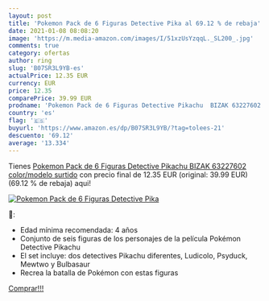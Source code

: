 ```yaml
---
layout: post
title: 'Pokemon Pack de 6 Figuras Detective Pika al 69.12 % de rebaja'
date: 2021-01-08 08:08:20
image: 'https://m.media-amazon.com/images/I/51xzUsYzqqL._SL200_.jpg'
comments: true
category: ofertas
author: ring
slug: 'B07SR3L9YB-es'
actualPrice: 12.35 EUR
currency: EUR
price: 12.35
comparePrice: 39.99 EUR
prodname: 'Pokemon Pack de 6 Figuras Detective Pikachu  BIZAK 63227602    color/modelo surtido'
country: 'es'
flag: '🇪🇸'
buyurl: 'https://www.amazon.es/dp/B07SR3L9YB/?tag=tolees-21'
descuento: '69.12'
average: '13.334'
---
```


Tienes [Pokemon Pack de 6 Figuras Detective Pikachu  BIZAK 63227602    color/modelo surtido](https://www.amazon.es/dp/B07SR3L9YB/?tag=tolees-21) con precio final de  12.35 EUR (original: 39.99 EUR) (69.12 %  de rebaja) aqui!

[![Pokemon Pack de 6 Figuras Detective Pika](https://m.media-amazon.com/images/I/51xzUsYzqqL._SL200_.jpg)](https://www.amazon.es/dp/B07SR3L9YB/?tag=tolees-21)

🔎:

- Edad mínima recomendada: 4 años
- Conjunto de seis figuras de los personajes de la película Pokémon Detective Pikachu
- El set incluye: dos detectives Pikachu diferentes, Ludicolo, Psyduck, Mewtwo y Bulbasaur
- Recrea la batalla de Pokémon con estas figuras

[Comprar!!!](https://www.amazon.es/dp/B07SR3L9YB/?tag=tolees-21)
